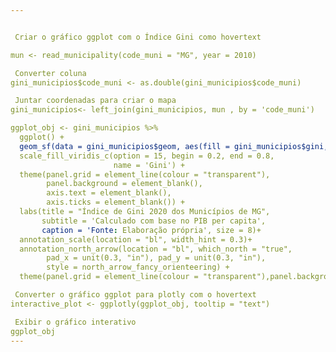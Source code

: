 ```yaml
---


 Criar o gráfico ggplot com o Índice Gini como hovertext

mun <- read_municipality(code_muni = "MG", year = 2010)

 Converter coluna
gini_municipios$code_muni <- as.double(gini_municipios$code_muni)

 Juntar coordenadas para criar o mapa
gini_municipios<- left_join(gini_municipios, mun , by = 'code_muni')

ggplot_obj <- gini_municipios %>% 
  ggplot() +
  geom_sf(data = gini_municipios$geom, aes(fill = gini_municipios$gini, text = paste("Município: ", gini_municipios$NM_MUNICIP, "<br>Índice Gini: ", gini_municipios$gini))) +
  scale_fill_viridis_c(option = 15, begin = 0.2, end = 0.8,
                       name = 'Gini') +
  theme(panel.grid = element_line(colour = "transparent"),
        panel.background = element_blank(),
        axis.text = element_blank(),
        axis.ticks = element_blank()) +
  labs(title = "Índice de Gini 2020 dos Municípios de MG",
       subtitle = 'Calculado com base no PIB per capita',
       caption = 'Fonte: Elaboração própria', size = 8)+
  annotation_scale(location = "bl", width_hint = 0.3)+ 
  annotation_north_arrow(location = "bl", which_north = "true", 
        pad_x = unit(0.3, "in"), pad_y = unit(0.3, "in"),
        style = north_arrow_fancy_orienteering) +
  theme(panel.grid = element_line(colour = "transparent"),panel.background =  element_blank(),axis.text = element_blank(),axis.ticks = element_blank())

 Converter o gráfico ggplot para plotly com o hovertext
interactive_plot <- ggplotly(ggplot_obj, tooltip = "text")

 Exibir o gráfico interativo
ggplot_obj
---
```

